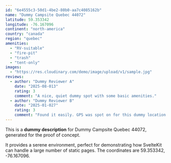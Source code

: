 ```yaml
---
id: "6e4555c3-50d1-4be2-80b0-aa7c4085162b"
name: "Dummy Campsite Quebec 44072"
latitude: 59.353342
longitude: -76.167096
continent: "north-america"
country: "canada"
region: "quebec"
amenities:
  - "RV-suitable"
  - "fire-pit"
  - "trash"
  - "tent-only"
images:
  - "https://res.cloudinary.com/demo/image/upload/v1/sample.jpg"
reviews:
  - author: "Dummy Reviewer A"
    date: "2025-08-013"
    rating: 3
    comment: "A nice, quiet dummy spot with some basic amenities."
  - author: "Dummy Reviewer B"
    date: "2025-01-027"
    rating: 3
    comment: "Found it easily. GPS was spot on for this dummy location."
---
```


This is a **dummy description** for Dummy Campsite Quebec 44072, generated for the proof of concept.

It provides a serene environment, perfect for demonstrating how SvelteKit can handle a large number of static pages. The coordinates are 59.353342, -76.167096.
